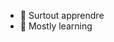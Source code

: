 - 🌱 Surtout apprendre
- 🌱 Mostly learning


<!---
FredericGaudreau/FredericGaudreau is a ✨ special ✨ repository because its `README.md` (this file) appears on your GitHub profile.
You can click the Preview link to take a look at your changes.
--->
